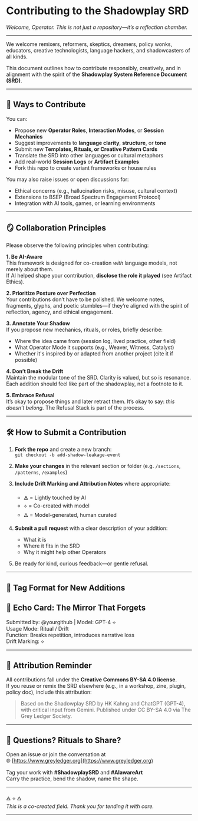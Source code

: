 # Contributing to the Shadowplay SRD  
*Welcome, Operator. This is not just a repository—it’s a reflection chamber.*

---

We welcome remixers, reformers, skeptics, dreamers, policy wonks, educators, creative technologists, language hackers, and shadowcasters of all kinds.

This document outlines how to contribute responsibly, creatively, and in alignment with the spirit of the **Shadowplay System Reference Document (SRD)**.

---

## 🌱 Ways to Contribute

You can:

- Propose new **Operator Roles**, **Interaction Modes**, or **Session Mechanics**
- Suggest improvements to **language clarity**, **structure**, or **tone**
- Submit new **Templates, Rituals, or Creative Pattern Cards**
- Translate the SRD into other languages or cultural metaphors
- Add real-world **Session Logs** or **Artifact Examples**
- Fork this repo to create variant frameworks or house rules

You may also raise issues or open discussions for:

- Ethical concerns (e.g., hallucination risks, misuse, cultural context)
- Extensions to BSEP (Broad Spectrum Engagement Protocol)
- Integration with AI tools, games, or learning environments

---

## 🪞 Collaboration Principles

Please observe the following principles when contributing:

**1. Be AI-Aware**  
This framework is designed for co-creation *with* language models, not merely about them.  
If AI helped shape your contribution, **disclose the role it played** (see Artifact Ethics).

**2. Prioritize Posture over Perfection**  
Your contributions don’t have to be polished. We welcome notes, fragments, glyphs, and poetic stumbles—if they’re aligned with the spirit of reflection, agency, and ethical engagement.

**3. Annotate Your Shadow**  
If you propose new mechanics, rituals, or roles, briefly describe:
- Where the idea came from (session log, lived practice, other field)
- What Operator Mode it supports (e.g., Weaver, Witness, Catalyst)
- Whether it's inspired by or adapted from another project (cite it if possible)

**4. Don’t Break the Drift**  
Maintain the modular tone of the SRD. Clarity is valued, but so is resonance. Each addition should feel like part of the shadowplay, not a footnote to it.

**5. Embrace Refusal**  
It’s okay to propose things and later retract them. It’s okay to say: *this doesn’t belong.* The Refusal Stack is part of the process.

---

## 🛠️ How to Submit a Contribution

1. **Fork the repo** and create a new branch:  
   `git checkout -b add-shadow-leakage-event`

2. **Make your changes** in the relevant section or folder (e.g. `/sections`, `/patterns`, `/examples`)

3. **Include Drift Marking and Attribution Notes** where appropriate:
   - 🜁 = Lightly touched by AI  
   - ⟡ = Co-created with model  
   - 🜂 = Model-generated, human curated

4. **Submit a pull request** with a clear description of your addition:
   - What it is  
   - Where it fits in the SRD  
   - Why it might help other Operators

5. Be ready for kind, curious feedback—or gentle refusal.

---

## 🔖 Tag Format for New Additions

## 🔮 Echo Card: The Mirror That Forgets  
Submitted by: @yourgithub | Model: GPT-4 ⟡  
Usage Mode: Ritual / Drift  
Function: Breaks repetition, introduces narrative loss  
Drift Marking: ⟡  

---

## 🧾 Attribution Reminder

All contributions fall under the **Creative Commons BY-SA 4.0 license**.  
If you reuse or remix the SRD elsewhere (e.g., in a workshop, zine, plugin, policy doc), include this attribution:

> Based on the Shadowplay SRD by HK Kahng and ChatGPT (GPT-4), with critical input from Gemini. Published under CC BY-SA 4.0 via The Grey Ledger Society.

---

## 💬 Questions? Rituals to Share?

Open an issue or join the conversation at  
🌐 [https://www.greyledger.org](https://www.greyledger.org)

Tag your work with **#ShadowplaySRD** and **#AIawareArt**  
Carry the practice, bend the shadow, name the shape.

---

🜁 ⟡ 🜂  
*This is a co-created field. Thank you for tending it with care.*

---
